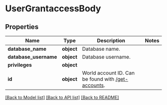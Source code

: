 # UserGrantaccessBody

## Properties
Name | Type | Description | Notes
------------ | ------------- | ------------- | -------------
**database_name** | **object** | Database name. | 
**database_username** | **object** | Database username. | 
**privileges** | **object** |  | 
**id** | **object** | World account ID. Can be found with [/get-accounts](#operation/getAccounts). | 

[[Back to Model list]](../README.md#documentation-for-models) [[Back to API list]](../README.md#documentation-for-api-endpoints) [[Back to README]](../README.md)


